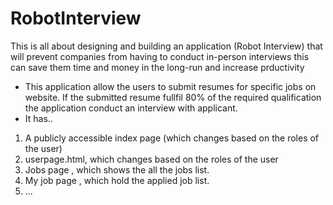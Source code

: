 # RobotInterview
This is all about designing and building an application (Robot Interview) that will prevent companies from having to conduct in-person interviews this can save them time and money in the long-run and increase prductivity
* This application allow the users to submit resumes for specific jobs on website. If the submitted resume fullfil 80% of the required qualification the application conduct an interview with applicant.
* It has..
1. A publicly accessible index page (which changes based on the roles of the user)
2. userpage.html, which changes based on the roles of the user
3. Jobs page , which shows the all the jobs list.
4. My job page , which hold the applied job list.
5. ...
